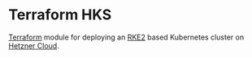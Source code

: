 # Terraform HKS

[Terraform][tf] module for deploying an [RKE2][rke2] based Kubernetes cluster on [Hetzner Cloud][hcloud].

[tf]: https://www.terraform.io
[rke2]: https://docs.rke2.io
[hcloud]: https://www.hetzner.com/cloud
